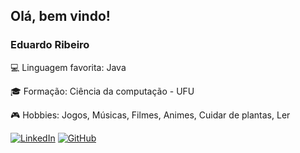 ## Olá, bem vindo!

### Eduardo Ribeiro

💻 Linguagem favorita: Java

🎓 Formação: Ciência da computação - UFU

🎮 Hobbies: Jogos, Músicas, Filmes, Animes, Cuidar de plantas, Ler

[![LinkedIn](https://img.shields.io/badge/-LinkedIn-000?style=for-the-badge&logo=linkedin&logoColor=138d75&color:FFF)](https://www.linkedin.com/in/eduardo-ribeiro-07778a1a7/)
[![GitHub](https://img.shields.io/badge/GitHub-100000?style=for-the-badge&logo=github&logoColor=white)](https://github.com/Eduardorib)
